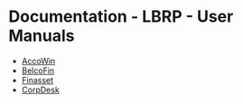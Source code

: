 # Documentation - LBRP - User Manuals

- [AccoWin](AccoWin/README.md)
- [BelcoFin](BelcoFin/README.md)
- [Finasset](Finasset/README.md)
- [CorpDesk](CorpDesk/README.md)